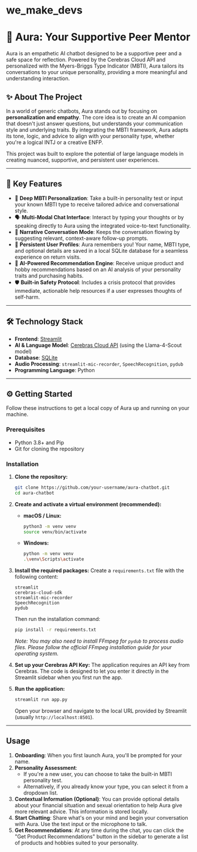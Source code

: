# we_make_devs
# 💖 Aura: Your Supportive Peer Mentor

Aura is an empathetic AI chatbot designed to be a supportive peer and a safe space for reflection. Powered by the Cerebras Cloud API and personalized with the Myers-Briggs Type Indicator (MBTI), Aura tailors its conversations to your unique personality, providing a more meaningful and understanding interaction.

## ✨ About The Project

In a world of generic chatbots, Aura stands out by focusing on **personalization and empathy**. The core idea is to create an AI companion that doesn't just answer questions, but understands your communication style and underlying traits. By integrating the MBTI framework, Aura adapts its tone, logic, and advice to align with your personality type, whether you're a logical INTJ or a creative ENFP.

This project was built to explore the potential of large language models in creating nuanced, supportive, and persistent user experiences.

-----

## 🚀 Key Features

  * 🧠 **Deep MBTI Personalization**: Take a built-in personality test or input your known MBTI type to receive tailored advice and conversational style.
  * 🗣️ **Multi-Modal Chat Interface**: Interact by typing your thoughts or by speaking directly to Aura using the integrated voice-to-text functionality.
  * 💬 **Narrative Conversation Mode**: Keeps the conversation flowing by suggesting relevant, context-aware follow-up prompts.
  * 💾 **Persistent User Profiles**: Aura remembers you\! Your name, MBTI type, and optional details are saved in a local SQLite database for a seamless experience on return visits.
  * 🎁 **AI-Powered Recommendation Engine**: Receive unique product and hobby recommendations based on an AI analysis of your personality traits and purchasing habits.
  * 🛡️ **Built-in Safety Protocol**: Includes a crisis protocol that provides immediate, actionable help resources if a user expresses thoughts of self-harm.

-----

## 🛠️ Technology Stack

  * **Frontend**: [Streamlit](https://streamlit.io/)
  * **AI & Language Model**: [Cerebras Cloud API](https://www.google.com/search?q=https://www.cerebras.net/cloud/) (using the Llama-4-Scout model)
  * **Database**: [SQLite](https://www.sqlite.org/index.html)
  * **Audio Processing**: `streamlit-mic-recorder`, `SpeechRecognition`, `pydub`
  * **Programming Language**: Python

-----

## ⚙️ Getting Started

Follow these instructions to get a local copy of Aura up and running on your machine.

### Prerequisites

  * Python 3.8+ and Pip
  * Git for cloning the repository

### Installation

1.  **Clone the repository:**

    ```sh
    git clone https://github.com/your-username/aura-chatbot.git
    cd aura-chatbot
    ```

2.  **Create and activate a virtual environment (recommended):**

      * **macOS / Linux:**
        ```sh
        python3 -m venv venv
        source venv/bin/activate
        ```
      * **Windows:**
        ```sh
        python -m venv venv
        .\venv\Scripts\activate
        ```

3.  **Install the required packages:**
    Create a `requirements.txt` file with the following content:

    ```
    streamlit
    cerebras-cloud-sdk
    streamlit-mic-recorder
    SpeechRecognition
    pydub
    ```

    Then run the installation command:

    ```sh
    pip install -r requirements.txt
    ```

    *Note: You may also need to install FFmpeg for `pydub` to process audio files. Please follow the official FFmpeg installation guide for your operating system.*

4.  **Set up your Cerebras API Key:**
    The application requires an API key from Cerebras. The code is designed to let you enter it directly in the Streamlit sidebar when you first run the app.

5.  **Run the application:**

    ```sh
    streamlit run app.py
    ```

    Open your browser and navigate to the local URL provided by Streamlit (usually `http://localhost:8501`).

-----

## Usage

1.  **Onboarding**: When you first launch Aura, you'll be prompted for your name.
2.  **Personality Assessment**:
      * If you're a new user, you can choose to take the built-in MBTI personality test.
      * Alternatively, if you already know your type, you can select it from a dropdown list.
3.  **Contextual Information (Optional)**: You can provide optional details about your financial situation and sexual orientation to help Aura give more relevant advice. This information is stored locally.
4.  **Start Chatting**: Share what's on your mind and begin your conversation with Aura. Use the text input or the microphone to talk.
5.  **Get Recommendations**: At any time during the chat, you can click the "Get Product Recommendations" button in the sidebar to generate a list of products and hobbies suited to your personality.
